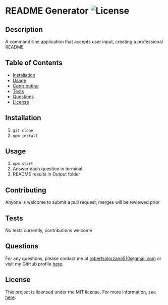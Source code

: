 # README Generator ![License](https://img.shields.io/badge/License-MIT-blue.svg) 

## Description

A command-line application that accepts user input, creating a professional README

## Table of Contents

- [Installation](#installation)
- [Usage](#usage)
- [Contributing](#contributing)
- [Tests](#tests)
- [Questions](#questions)
- [License](#license)

## Installation

1. `git clone`
2. `npm install`

## Usage

1. `npm start`
2. Answer each question in terminal
3. README results in Output folder

## Contributing

Anyone is welcome to submit a pull request, merges will be reviewed prior

## Tests

No tests currently, contributions welcome

## Questions

For any questions, please contact me at [robertsolorzano510@gmail.com](mailto:robertsolorzano510@gmail.com) or visit my GitHub profile [here](https://github.com/robertsolorzano).


## License

This project is licensed under the MIT license. For more information, see [here](https://opensource.org/licenses/MIT).
  
